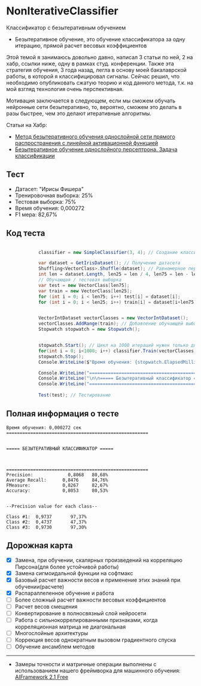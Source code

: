 # NonIterativeClassifier
Классификатор с безытеративным обучением

* Безытеративное обучение, это обучение классификатора за одну итерацию, прямой расчет весовых коэффициентов

Этой темой я занимаюсь довольно давно, написал 3 статьи по ней, 2 на хабр, ссылки ниже, одну в рамках студ. конференции. Также эта стратегия обучения, 3 года назад, легла в основу моей бакалаврской работы, в которой я классифицировал сигналы. Сейчас решил, что необходимо опубликовать сжатую теорию и код данного метода, т.к. на мой взгляд технология очень перспективная. 

Мотивация заключается в следующем, если мы сможем обучать нейронные сети безытеративно, то, вероятно, сможем это делать в разы быстрее, чем это делают итеративные алгоритмы. 

Статьи на Хабр: 
 * [Метод безытеративного обучения однослойной сети прямого распространения с линейной активационной функцией](https://habr.com/ru/post/332936)
 * [Безытеративное обучение однослойного персептрона. Задача классификации](https://habr.com/ru/post/333382)


## Тест

* Датасет: "Ирисы Фишера"
* Тренировочная выборка: 25%
* Тестовая выборка: 75%
* Время обучения: 0,000272
* F1 мера: 82,67%

## Код теста

```c#

            classifier = new SimpleClassifier(3, 4); // Создание классификатора, 3 класса, 4 признака

            var dataset = GetIrisDataset(); // Получение датасета
            Shuffling<VectorClass>.Shuffle(dataset); // Равномерное перемешивание
            int len = dataset.Length, len25 = len / 4, len75 = len - len25;
            // Обучающая / тестовая выборка
            var test = new VectorClass[len75]; 
            var train = new VectorClass[len25];
            for (int i = 0; i < len75; i++) test[i] = dataset[i];
            for (int i = 0; i < len25; i++) train[i] = dataset[i+len75];


            VectorIntDataset vectorClasses = new VectorIntDataset();
            vectorClasses.AddRange(train); // Добавление обучающей выборки
            Stopwatch stopwatch = new Stopwatch();


            stopwatch.Start(); // Цикл на 1000 итераций нужен только для точности замера времени, в реальной работе следует его убрать
            for(int i = 0; i<1000; i++) classifier.Train(vectorClasses); // Обучение
            stopwatch.Stop();
            Console.WriteLine($"Время обучения: {stopwatch.ElapsedMilliseconds /(1000.0* 1000.0)} сек");

            Console.WriteLine("=====================================================".ToUpper());
            Console.WriteLine("\n\n===== Безытеративный классификатор ===== \n\n\n".ToUpper());
            Console.WriteLine("=====================================================".ToUpper());
            
            Test(test); // Тестирование
```

## Полная информация о тесте

``` 
Время обучения: 0,000272 сек
=====================================================


===== БЕЗЫТЕРАТИВНЫЙ КЛАССИФИКАТОР =====



=====================================================
Precision:             0,8068   80,68%
Average Recall:      0,8476     84,76%
FMeasure:            0,8267     82,67%
Accuracy:            0,8053     80,53%


--Precision value for each class--

Class #1:  0,9737       97,37%
Class #2:  0,4737       47,37%
Class #3:  0,9730       97,30%

```

## Дорожная карта

- [x] Замена, при обучении, скалярных произведений на корреляцию Пирсона(для более устойчивой работы)
- [x] Замена сигмоидальной функции на софтмакс
- [x] Базовый расчет важности весов и применение этих знаний при обучении(расчете)
- [x] Распараллеленное обучение и работа
- [ ] Более сложный расчет важности весовых коэффициентов
- [ ] Расчет весов смещения
- [ ] Конвертирование в полносвязный слой нейросети
- [ ] Работа с сильнокоррелированными признаками, когда корреляционная матрица не диагональная
- [ ] Многослойные архитектуры
- [ ] Коррекция весов однократным вызовом градиентного спуска
- [ ] Обучение ансамблем методов

---

* Замеры точности и матричные операции выполнены с использованием нашего фреймворка для машинного обучения: [AIFramework 2.1 Free](https://github.com/AIFramework/AI_Free) 

